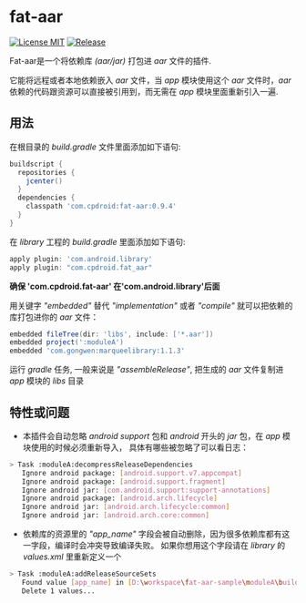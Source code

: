 # fat-aar
[![License MIT](https://img.shields.io/github/release-pre/cpdroid/fat-aar.svg)](https://github.com/cpdroid/fat-aar/releases/tag/v0.9.1)
[![Release](https://img.shields.io/github/license/cpdroid/fat-aar.svg)](https://github.com/cpdroid/fat-aar/blob/master/LICENSE)

Fat-aar是一个将依赖库 *(aar/jar)* 打包进 *aar* 文件的插件.

它能将远程或者本地依赖嵌入 *aar* 文件，当 *app* 模块使用这个 *aar* 文件时，*aar* 依赖的代码跟资源可以直接被引用到，而无需在 *app* 模块里面重新引入一遍.

## 用法
在根目录的 *build.gradle* 文件里面添加如下语句:
```gradle
buildscript {
  repositories {
    jcenter()
  }
  dependencies {
    classpath 'com.cpdroid:fat-aar:0.9.4'
  }
}
```

在 *library* 工程的 *build.gradle* 里面添加如下语句:
```gradle
apply plugin: 'com.android.library'
apply plugin: "com.cpdroid.fat_aar"
```

**确保 'com.cpdroid.fat-aar' 在'com.android.library'后面**

用关键字 *"embedded"* 替代 *"implementation"* 或者 *"compile"* 就可以把依赖的库打包进你的 *aar* 文件：
```gradle
embedded fileTree(dir: 'libs', include: ['*.aar'])
embedded project(':moduleA')
embedded 'com.gongwen:marqueelibrary:1.1.3'
```

运行 *gradle* 任务, 一般来说是 *"assembleRelease"*, 把生成的 *aar* 文件复制进 *app* 模块的 *libs* 目录

## 特性或问题
* 本插件会自动忽略 *android support* 包和 *android* 开头的 *jar* 包，在 *app* 模块使用的时候必须重新导入，
具体有哪些被忽略了可以看日志：
```bash
> Task :moduleA:decompressReleaseDependencies
   Ignore android package: [android.support.v7.appcompat]
   Ignore android package: [android.support.fragment]
   Ignore android jar: [com.android.support:support-annotations]
   Ignore android package: [android.arch.lifecycle]
   Ignore android jar: [android.arch.lifecycle:common]
   Ignore android jar: [android.arch.core:common]
```

* 依赖库的资源里的 *"app_name"* 字段会被自动删除，因为很多依赖库都有这一字段，编译时会冲突导致编译失败。
如果你想用这个字段请在 *library* 的 *values.xml* 里重新定义一个
```bash
> Task :moduleA:addReleaseSourceSets
   Found value [app_name] in [D:\workspace\fat-aar-sample\moduleA\build\aar_plugin\exploded_aar\com.gongwen\marqueelibrary\1.1.3\res\values\values.xml]
   Delete 1 values...
```


